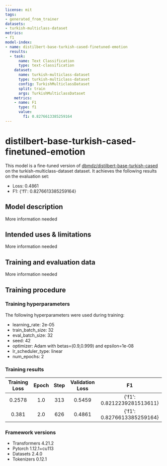 ```yaml
---
license: mit
tags:
- generated_from_trainer
datasets:
- turkish-multiclass-dataset
metrics:
- f1
model-index:
- name: distilbert-base-turkish-cased-finetuned-emotion
  results:
  - task:
      name: Text Classification
      type: text-classification
    dataset:
      name: turkish-multiclass-dataset
      type: turkish-multiclass-dataset
      config: TurkishMulticlassDataset
      split: train
      args: TurkishMulticlassDataset
    metrics:
    - name: F1
      type: f1
      value:
        f1: 0.8276613385259164
---
```


<!-- This model card has been generated automatically according to the information the Trainer had access to. You
should probably proofread and complete it, then remove this comment. -->

# distilbert-base-turkish-cased-finetuned-emotion

This model is a fine-tuned version of [dbmdz/distilbert-base-turkish-cased](https://huggingface.co/dbmdz/distilbert-base-turkish-cased) on the turkish-multiclass-dataset dataset.
It achieves the following results on the evaluation set:
- Loss: 0.4861
- F1: {'f1': 0.8276613385259164}

## Model description

More information needed

## Intended uses & limitations

More information needed

## Training and evaluation data

More information needed

## Training procedure

### Training hyperparameters

The following hyperparameters were used during training:
- learning_rate: 2e-05
- train_batch_size: 32
- eval_batch_size: 32
- seed: 42
- optimizer: Adam with betas=(0.9,0.999) and epsilon=1e-08
- lr_scheduler_type: linear
- num_epochs: 2

### Training results

| Training Loss | Epoch | Step | Validation Loss | F1                         |
|:-------------:|:-----:|:----:|:---------------:|:--------------------------:|
| 0.2578        | 1.0   | 313  | 0.5459          | {'f1': 0.8212239281513611} |
| 0.381         | 2.0   | 626  | 0.4861          | {'f1': 0.8276613385259164} |


### Framework versions

- Transformers 4.21.2
- Pytorch 1.12.1+cu113
- Datasets 2.4.0
- Tokenizers 0.12.1
